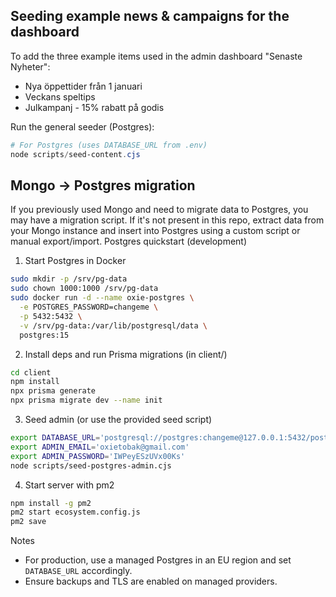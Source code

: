 Seeding example news & campaigns for the dashboard
--------------------------------------------------

To add the three example items used in the admin dashboard "Senaste Nyheter":
- Nya öppettider från 1 januari
- Veckans speltips
- Julkampanj - 15% rabatt på godis

Run the general seeder (Postgres):

```powershell
# For Postgres (uses DATABASE_URL from .env)
node scripts/seed-content.cjs
```
 
Mongo -> Postgres migration
---------------------------

If you previously used Mongo and need to migrate data to Postgres, you may have a migration script. If it's not present in this repo, extract data from your Mongo instance and insert into Postgres using a custom script or manual export/import.
Postgres quickstart (development)

1. Start Postgres in Docker

```bash
sudo mkdir -p /srv/pg-data
sudo chown 1000:1000 /srv/pg-data
sudo docker run -d --name oxie-postgres \
  -e POSTGRES_PASSWORD=changeme \
  -p 5432:5432 \
  -v /srv/pg-data:/var/lib/postgresql/data \
  postgres:15
```

2. Install deps and run Prisma migrations (in client/)

```bash
cd client
npm install
npx prisma generate
npx prisma migrate dev --name init
```

3. Seed admin (or use the provided seed script)

```bash
export DATABASE_URL='postgresql://postgres:changeme@127.0.0.1:5432/postgres'
export ADMIN_EMAIL='oxietobak@gmail.com'
export ADMIN_PASSWORD='IWPeyESzUVx00Ks'
node scripts/seed-postgres-admin.cjs
```

4. Start server with pm2

```bash
npm install -g pm2
pm2 start ecosystem.config.js
pm2 save
```

Notes
- For production, use a managed Postgres in an EU region and set `DATABASE_URL` accordingly.
- Ensure backups and TLS are enabled on managed providers.
